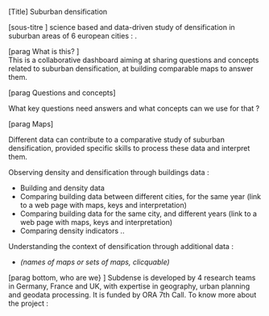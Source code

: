 [Title]
Suburban densification  

[sous-titre ] 
science based and data-driven study of densification in suburban areas of 6 european cities : . 


[parag What is this? ]  
This is a collaborative dashboard aiming at sharing questions and concepts related to suburban densification, at building comparable maps to answer them.


[parag Questions and concepts]  

What key questions need answers and what concepts can we use for that ?

[parag Maps] 

Different data can contribute to a comparative study of suburban densification, provided specific skills to process these data and interpret them. 

Observing density and densification through buildings data : 
- Building and density data 
- Comparing building data between different cities, for the same year (link to a web page with maps, keys and interpretation) 
- Comparing building data for the same city, and different years (link to a web page with maps, keys and interpretation)
- Comparing density indicators .. 

Understanding the context of densification through additional data : 
- _(names of maps or sets of maps, clicquable)_ 
 

 
[parag bottom, who are we} ]
Subdense is developed by 4 research teams in Germany, France and UK, with expertise in geography, urban planning and geodata processing. It is funded by ORA 7th Call. 
To know more about the project : 

 
